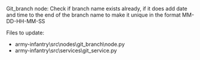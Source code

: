 Git_branch node: Check if branch name exists already, if it does add date and time to the end of the branch name to make it unique in the format MM-DD-HH-MM-SS

Files to update:
 - army-infantry\src\nodes\git_branch\node.py
 - army-infantry\src\services\git_service.py
